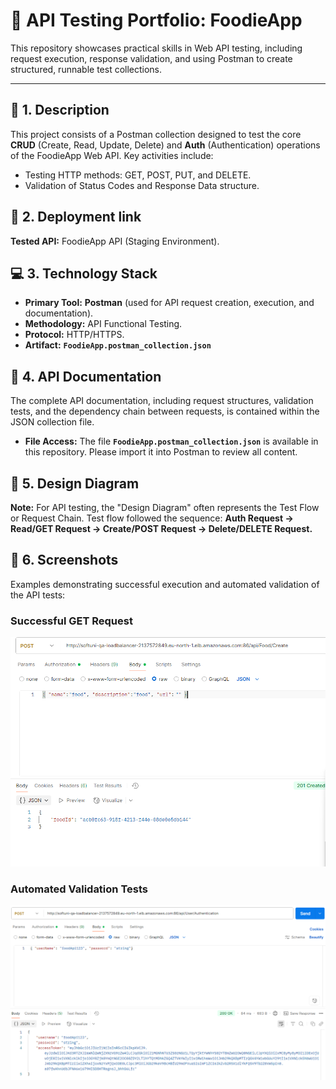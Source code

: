 # 🚀 API Testing Portfolio: FoodieApp

This repository showcases practical skills in Web API testing, including request execution, response validation, and using Postman to create structured, runnable test collections.

---

## 📜 1. Description

This project consists of a Postman collection designed to test the core **CRUD** (Create, Read, Update, Delete) and **Auth** (Authentication) operations of the FoodieApp Web API. Key activities include:
* Testing HTTP methods: GET, POST, PUT, and DELETE.
* Validation of Status Codes and Response Data structure.


## 🔗 2. Deployment link

**Tested API:** FoodieApp API (Staging Environment).


## 💻 3. Technology Stack

* **Primary Tool:** **Postman** (used for API request creation, execution, and documentation).
* **Methodology:** API Functional Testing.
* **Protocol:** HTTP/HTTPS.
* **Artifact:** **`FoodieApp.postman_collection.json`**

## 📄 4. API Documentation

The complete API documentation, including request structures, validation tests, and the dependency chain between requests, is contained within the JSON collection file.

* **File Access:** The file **`FoodieApp.postman_collection.json`** is available in this repository. Please import it into Postman to review all content.

## 📐 5. Design Diagram

**Note:** For API testing, the "Design Diagram" often represents the Test Flow or Request Chain. Test flow followed the sequence: **Auth Request → Read/GET Request → Create/POST Request → Delete/DELETE Request.**

## 📸 6. Screenshots

Examples demonstrating successful execution and automated validation of the API tests:

### Successful GET Request
![Screenshot of a successful GET request in Postman](Success_GET.png)

### Automated Validation Tests
![Screenshot of Postman Tests tab for validation](Tests_Tab.png)
